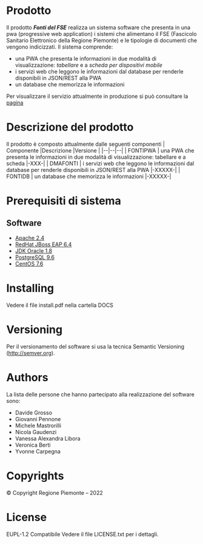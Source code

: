 

# Prodotto
Il prodotto ***Fonti del FSE***   realizza un sistema software che presenta in una pwa (progressive web application) i sistemi che alimentano il FSE (Fascicolo Sanitario Elettronico della Regione Piemonte) e le tipologie di documenti che vengono indicizzati. Il sistema comprende:
- una PWA che presenta le informazioni in due modalità di visualizzazione: *tabellare* e a *scheda per dispositivi mobile*
- i servizi web che leggono le informazioni dal database per renderle disponibili in JSON/REST alla PWA
- un database che memorizza le informazioni

Per visualizzare il servizio attualmente in produzione si può consultare la [pagina](https://www.salutepiemonte.it/servizi/fonti-fascicolo-sanitario-elettronico)



# Descrizione del prodotto 
Il prodotto è composto attualmente dalle seguenti componenti 
| Componente |Descrizione  |Versione |
|--|--|--|
| FONTIPWA | una PWA che presenta le informazioni in due modalità di visualizzazione: tabellare e a scheda  |-XXX-|
| DMAFONTI | i servizi web che leggono le informazioni dal database per renderle disponibili in JSON/REST alla PWA |-XXXXX-|
| FONTIDB | un database che memorizza le informazioni |-XXXXX-|



# Prerequisiti di sistema 

## Software
- [Apache 2.4](https://www.apache.org/)
- [RedHat JBoss EAP 6.4](https://developers.redhat.com/products/eap/download)
- [JDK Oracle 1.8](https://www.oracle.com/java/technologies/downloads/archive/) 
- [PostgreSQL 9.6](https://www.postgresql.org/download/)
- [CentOS 7.6](https://www.centos.org/)


# Installing
Vedere il file install.pdf nella cartella DOCS 


# Versioning
Per il versionamento del software si usa la tecnica Semantic Versioning (http://semver.org).

# Authors
La lista delle persone che hanno partecipato alla realizzazione del software sono:
- Davide Grosso
- Giovanni Pennone
- Michele Mastrorilli
- Nicola Gaudenzi
- Vanessa Alexandra Libora 
- Veronica Berti
- Yvonne Carpegna


# Copyrights
© Copyright Regione Piemonte – 2022


# License
EUPL-1.2 Compatibile
Vedere il file LICENSE.txt per i dettagli.